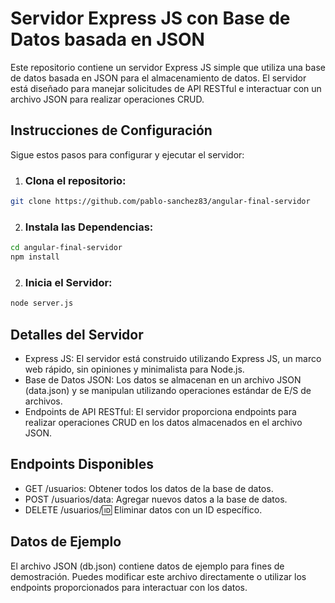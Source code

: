 # Servidor Express JS con Base de Datos basada en JSON
Este repositorio contiene un servidor Express JS simple que utiliza una base de datos basada en JSON para el almacenamiento de datos. El servidor está diseñado para manejar solicitudes de API RESTful e interactuar con un archivo JSON para realizar operaciones CRUD.

## Instrucciones de Configuración
Sigue estos pasos para configurar y ejecutar el servidor:
1. ### Clona el repositorio:
```bash
git clone https://github.com/pablo-sanchez83/angular-final-servidor
```
2. ### Instala las Dependencias:
```bash
cd angular-final-servidor
npm install
```
2. ### Inicia el Servidor:
```bash
node server.js
```
## Detalles del Servidor
- Express JS: El servidor está construido utilizando Express JS, un marco web rápido, sin opiniones y minimalista para Node.js.
- Base de Datos JSON: Los datos se almacenan en un archivo JSON (data.json) y se manipulan utilizando operaciones estándar de E/S de archivos.
- Endpoints de API RESTful: El servidor proporciona endpoints para realizar operaciones CRUD en los datos almacenados en el archivo JSON.
## Endpoints Disponibles
- GET /usuarios: Obtener todos los datos de la base de datos.
- POST /usuarios/data: Agregar nuevos datos a la base de datos.
- DELETE /usuarios/:id: Eliminar datos con un ID específico.
## Datos de Ejemplo
El archivo JSON (db.json) contiene datos de ejemplo para fines de demostración. Puedes modificar este archivo directamente o utilizar los endpoints proporcionados para interactuar con los datos.
